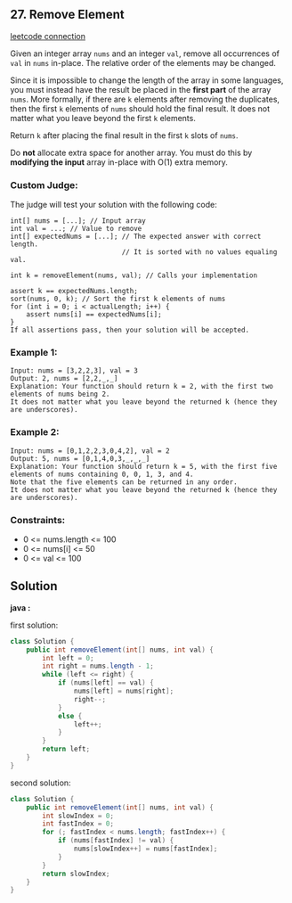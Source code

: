 ## 27. Remove Element

[leetcode connection](https://leetcode.com/problems/remove-element/)

Given an integer array `nums` and an integer `val`, remove all occurrences of `val` in `nums` in-place. The relative order of the elements may be changed.

Since it is impossible to change the length of the array in some languages, you must instead have the result be placed in the **first part** of the array `nums`. More formally, if there are `k` elements after removing the duplicates, then the first `k` elements of `nums` should hold the final result. It does not matter what you leave beyond the first `k` elements.

Return `k` after placing the final result in the first `k` slots of `nums`.

Do **not** allocate extra space for another array. You must do this by **modifying the input** array in-place with O(1) extra memory.

### Custom Judge:

The judge will test your solution with the following code:

```
int[] nums = [...]; // Input array
int val = ...; // Value to remove
int[] expectedNums = [...]; // The expected answer with correct length.
                            // It is sorted with no values equaling val.

int k = removeElement(nums, val); // Calls your implementation

assert k == expectedNums.length;
sort(nums, 0, k); // Sort the first k elements of nums
for (int i = 0; i < actualLength; i++) {
    assert nums[i] == expectedNums[i];
}
If all assertions pass, then your solution will be accepted.
```

### Example 1:
```
Input: nums = [3,2,2,3], val = 3
Output: 2, nums = [2,2,_,_]
Explanation: Your function should return k = 2, with the first two elements of nums being 2.
It does not matter what you leave beyond the returned k (hence they are underscores).
```

### Example 2:
```
Input: nums = [0,1,2,2,3,0,4,2], val = 2
Output: 5, nums = [0,1,4,0,3,_,_,_]
Explanation: Your function should return k = 5, with the first five elements of nums containing 0, 0, 1, 3, and 4.
Note that the five elements can be returned in any order.
It does not matter what you leave beyond the returned k (hence they are underscores).
```

### Constraints:

* 0 <= nums.length <= 100
* 0 <= nums[i] <= 50
* 0 <= val <= 100

## Solution

**java :**

first solution:
```java
class Solution {
    public int removeElement(int[] nums, int val) {
        int left = 0;
        int right = nums.length - 1;
        while (left <= right) {
            if (nums[left] == val) {
                nums[left] = nums[right];
                right--;
            }
            else {
                left++;
            }
        }
        return left;
    }
}
```

second solution:
```java
class Solution {
    public int removeElement(int[] nums, int val) {
        int slowIndex = 0;
        int fastIndex = 0;
        for (; fastIndex < nums.length; fastIndex++) {
            if (nums[fastIndex] != val) {
                nums[slowIndex++] = nums[fastIndex];
            }
        }
        return slowIndex;
    }
}
```
